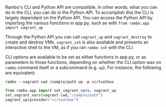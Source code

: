 Rambo's CLI and Python API are compatible. In other words, what you can do in the CLI, you can do in the Python API. To accomplish this the CLI is largely dependant on the Python API. You can access the Python API by importing the various functions in app.py, such as with `from rambo.app import vagrant_up`

Through the Python API you can call `vagrant_up` and `vagrant_destroy` to create and destroy VMs. `vagrant_ssh` is also available and presents an interactive shell to the VM, as if you ran `rambo ssh` with the CLI.

CLI options are available to be set as either functions in app.py, or as parameters to those functions, depending on whether the CLI option was on `rambo` command itself or a subcommand (e.g. `up`). For instance, the following are equivalent:

```shell
rambo --vagrant-cwd /sample/path up -p virtualbox
```

```python
from rambo.app import set_vagrant_vars, vagrant_up
set_vagrant_vars(vagrant-cwd,"/sample/path")
vagrant_up(provider="virtualbox")
```
